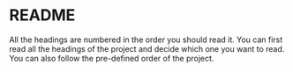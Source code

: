# README

All the headings are numbered in the order you should read it. You can first read all the headings of the project and decide which one you want to read. You can also follow the pre-defined order of the project.